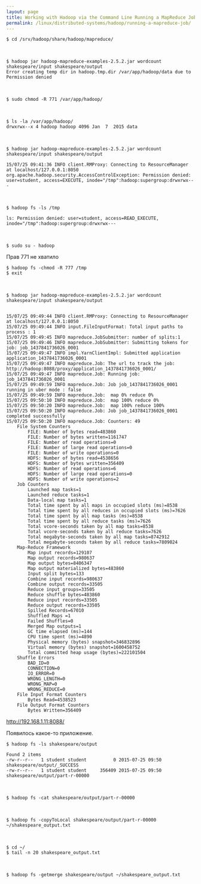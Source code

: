 ```yaml
---
layout: page
title: Working with Hadoop via the Command Line Running a MapReduce Job
permalink: /linux/distributed-systems/hadoop/running-a-mapreduce-job/
---
```


    $ cd /srv/hadoop/share/hadoop/mapreduce/


<br/>

    $ hadoop jar hadoop-mapreduce-examples-2.5.2.jar wordcount shakespeare/input shakespeare/output
    Error creating temp dir in hadoop.tmp.dir /var/app/hadoop/data due to Permission denied


<br/>

    $ sudo chmod -R 771 /var/app/hadoop/

<br/>

    $ ls -la /var/app/hadoop/
    drwxrwx--x 4 hadoop hadoop 4096 Jan  7  2015 data

<br/>  


    $ hadoop jar hadoop-mapreduce-examples-2.5.2.jar wordcount shakespeare/input shakespeare/output

    15/07/25 09:41:36 INFO client.RMProxy: Connecting to ResourceManager at localhost/127.0.0.1:8050
    org.apache.hadoop.security.AccessControlException: Permission denied: user=student, access=EXECUTE, inode="/tmp":hadoop:supergroup:drwxrwx---


<br/>

    $ hadoop fs -ls /tmp

    ls: Permission denied: user=student, access=READ_EXECUTE, inode="/tmp":hadoop:supergroup:drwxrwx---


<br/>


    $ sudo su - hadoop

Прав 771 не хватило

    $ hadoop fs -chmod -R 777 /tmp
    $ exit

<br/>

    $ hadoop jar hadoop-mapreduce-examples-2.5.2.jar wordcount shakespeare/input shakespeare/output


    15/07/25 09:49:44 INFO client.RMProxy: Connecting to ResourceManager at localhost/127.0.0.1:8050
    15/07/25 09:49:44 INFO input.FileInputFormat: Total input paths to process : 1
    15/07/25 09:49:45 INFO mapreduce.JobSubmitter: number of splits:1
    15/07/25 09:49:46 INFO mapreduce.JobSubmitter: Submitting tokens for job: job_1437841736026_0001
    15/07/25 09:49:47 INFO impl.YarnClientImpl: Submitted application application_1437841736026_0001
    15/07/25 09:49:47 INFO mapreduce.Job: The url to track the job: http://hadoop:8088/proxy/application_1437841736026_0001/
    15/07/25 09:49:47 INFO mapreduce.Job: Running job: job_1437841736026_0001
    15/07/25 09:49:59 INFO mapreduce.Job: Job job_1437841736026_0001 running in uber mode : false
    15/07/25 09:49:59 INFO mapreduce.Job:  map 0% reduce 0%
    15/07/25 09:50:10 INFO mapreduce.Job:  map 100% reduce 0%
    15/07/25 09:50:20 INFO mapreduce.Job:  map 100% reduce 100%
    15/07/25 09:50:20 INFO mapreduce.Job: Job job_1437841736026_0001 completed successfully
    15/07/25 09:50:20 INFO mapreduce.Job: Counters: 49
    	File System Counters
    		FILE: Number of bytes read=483860
    		FILE: Number of bytes written=1161747
    		FILE: Number of read operations=0
    		FILE: Number of large read operations=0
    		FILE: Number of write operations=0
    		HDFS: Number of bytes read=4538656
    		HDFS: Number of bytes written=356409
    		HDFS: Number of read operations=6
    		HDFS: Number of large read operations=0
    		HDFS: Number of write operations=2
    	Job Counters
    		Launched map tasks=1
    		Launched reduce tasks=1
    		Data-local map tasks=1
    		Total time spent by all maps in occupied slots (ms)=8538
    		Total time spent by all reduces in occupied slots (ms)=7626
    		Total time spent by all map tasks (ms)=8538
    		Total time spent by all reduce tasks (ms)=7626
    		Total vcore-seconds taken by all map tasks=8538
    		Total vcore-seconds taken by all reduce tasks=7626
    		Total megabyte-seconds taken by all map tasks=8742912
    		Total megabyte-seconds taken by all reduce tasks=7809024
    	Map-Reduce Framework
    		Map input records=129107
    		Map output records=980637
    		Map output bytes=8406347
    		Map output materialized bytes=483860
    		Input split bytes=133
    		Combine input records=980637
    		Combine output records=33505
    		Reduce input groups=33505
    		Reduce shuffle bytes=483860
    		Reduce input records=33505
    		Reduce output records=33505
    		Spilled Records=67010
    		Shuffled Maps =1
    		Failed Shuffles=0
    		Merged Map outputs=1
    		GC time elapsed (ms)=144
    		CPU time spent (ms)=4890
    		Physical memory (bytes) snapshot=346832896
    		Virtual memory (bytes) snapshot=1600458752
    		Total committed heap usage (bytes)=222101504
    	Shuffle Errors
    		BAD_ID=0
    		CONNECTION=0
    		IO_ERROR=0
    		WRONG_LENGTH=0
    		WRONG_MAP=0
    		WRONG_REDUCE=0
    	File Input Format Counters
    		Bytes Read=4538523
    	File Output Format Counters
    		Bytes Written=356409



http://192.168.1.11:8088/

Появилось какое-то приложение.


    $ hadoop fs -ls shakespeare/output

    Found 2 items
    -rw-r--r--   1 student student          0 2015-07-25 09:50 shakespeare/output/_SUCCESS
    -rw-r--r--   1 student student     356409 2015-07-25 09:50 shakespeare/output/part-r-00000

<br/>

    $ hadoop fs -cat shakespeare/output/part-r-00000


<br/>

    $ hadoop fs -copyToLocal shakespeare/output/part-r-00000 ~/shakespeare_output.txt

<br/>

    $ cd ~/
    $ tail -n 20 shakespeare_output.txt

<br/>

    $ hadoop fs -getmerge shakespeare/output ~/shakespeare_output.txt

